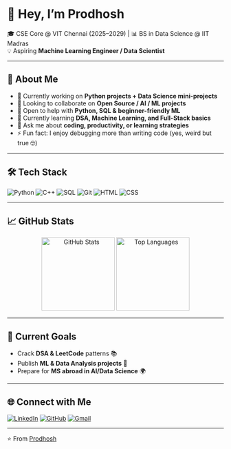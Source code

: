 # 👋 Hey, I’m Prodhosh  

🎓 CSE Core @ VIT Chennai (2025–2029) | 📊 BS in Data Science @ IIT Madras  
💡 Aspiring **Machine Learning Engineer / Data Scientist**  

---

## 🚀 About Me
- 🔭 Currently working on **Python projects + Data Science mini-projects**  
- 👯 Looking to collaborate on **Open Source / AI / ML projects**  
- 🤝 Open to help with **Python, SQL & beginner-friendly ML**  
- 🌱 Currently learning **DSA, Machine Learning, and Full-Stack basics**  
- 💬 Ask me about **coding, productivity, or learning strategies**  
- ⚡ Fun fact: I enjoy debugging more than writing code (yes, weird but true 🤓)  

---

## 🛠️ Tech Stack
![Python](https://img.shields.io/badge/-Python-3776AB?logo=python&logoColor=white&style=for-the-badge)
![C++](https://img.shields.io/badge/-C++-00599C?logo=c%2b%2b&logoColor=white&style=for-the-badge)
![SQL](https://img.shields.io/badge/-SQL-336791?logo=postgresql&logoColor=white&style=for-the-badge)
![Git](https://img.shields.io/badge/-Git-F05032?logo=git&logoColor=white&style=for-the-badge)
![HTML](https://img.shields.io/badge/-HTML-E34F26?logo=html5&logoColor=white&style=for-the-badge)
![CSS](https://img.shields.io/badge/-CSS-1572B6?logo=css3&logoColor=white&style=for-the-badge)

---

## 📈 GitHub Stats
<p align="center">
  <img src="https://github-readme-stats.vercel.app/api?username=Prodhosh&show_icons=true&theme=radical" alt="GitHub Stats" height="170"/>
  <img src="https://github-readme-stats.vercel.app/api/top-langs/?username=Prodhosh&layout=compact&theme=radical" alt="Top Languages" height="170"/>
</p>

---

## 🎯 Current Goals
- Crack **DSA & LeetCode** patterns 📚  
- Publish **ML & Data Analysis projects** 🧠  
- Prepare for **MS abroad in AI/Data Science** 🌍  

---

## 🌐 Connect with Me
[![LinkedIn](https://img.shields.io/badge/-LinkedIn-0077B5?logo=linkedin&logoColor=white&style=for-the-badge)](https://linkedin.com/in/your-link)
[![GitHub](https://img.shields.io/badge/-GitHub-181717?logo=github&logoColor=white&style=for-the-badge)](https://github.com/Prodhosh)
[![Gmail](https://img.shields.io/badge/-Email-D14836?logo=gmail&logoColor=white&style=for-the-badge)](mailto:your-email@gmail.com)

---

⭐️ From [Prodhosh](https://github.com/Prodhosh)



